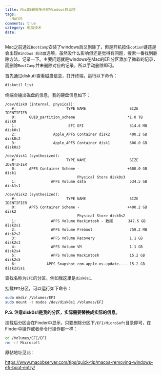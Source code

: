 ```yaml
---
title: MacOS删除多余的Windows启动项
tags:
  -MACOS
comments: true
category: 电脑技术
date: 
---
```


Mac之前通过`BootCamp`安装了windows后又删除了，但是开机按住`option`键还是会出现`Windows 启动盘`选项，虽然没什么影响但还是觉得有问题，搜索一番找到删除方法，记录一下。主要问题就是windows在Mac的EFI分区添加了微软的记录，而删除`BootCamp`并未删除对应的记录，所以手动删除即可。

首先通过diskutil查看磁盘信息，打开终端，运行以下命令：

```bash
diskutil list
```

终端会输出磁盘的信息，我的硬盘信息如下：

```shell
/dev/disk0 (internal, physical):
   #:                       TYPE NAME                    SIZE       IDENTIFIER
   0:      GUID_partition_scheme                        *1.0 TB     disk0
   1:                        EFI ⁨EFI⁩                     314.6 MB   disk0s1
   2:                 Apple_APFS ⁨Container disk2⁩         400.2 GB   disk0s2
   3:                 Apple_APFS ⁨Container disk1⁩         600.0 GB   disk0s3

/dev/disk1 (synthesized):
   #:                       TYPE NAME                    SIZE       IDENTIFIER
   0:      APFS Container Scheme -                      +600.0 GB   disk1
                                 Physical Store disk0s3
   1:                APFS Volume ⁨data⁩                    534.5 GB   disk1s1

/dev/disk2 (synthesized):
   #:                       TYPE NAME                    SIZE       IDENTIFIER
   0:      APFS Container Scheme -                      +400.2 GB   disk2
                                 Physical Store disk0s2
   1:                APFS Volume ⁨Mackintosh - 数据⁩       347.5 GB   disk2s1
   2:                APFS Volume ⁨Preboot⁩                 759.2 MB   disk2s2
   3:                APFS Volume ⁨Recovery⁩                1.1 GB     disk2s3
   4:                APFS Volume ⁨VM⁩                      1.1 GB     disk2s4
   5:                APFS Volume ⁨Mackintosh⁩              15.2 GB    disk2s5
   6:              APFS Snapshot ⁨com.apple.os.update-...⁩ 15.2 GB    disk2s5s1
```

查找名称为`EFI`的分区，例如我这里是`disk0s1`.

挂载`EFI`分区，可以运行如下命令：

```bash
sudo mkdir /Volumes/EFI
sudo mount -t msdos /dev/disk0s1 /Volumes/EFI
```

**P.S. 注意disk0s1是我的分区，实际需要替换成实际的信息。**

挂载后分区会在Finder中显示，只要删除分区下`/EFI/MicroSoft`目录即可，在Finder中操作或者命令行操作都一样：

```bash
cd /Volumes/EFI/EFI
rm -rf Microsoft
```

原帖地址见此：

<a href="https://www.macobserver.com/tips/quick-tip/macos-removing-windows-efi-boot-entry/" target="_blank">https://www.macobserver.com/tips/quick-tip/macos-removing-windows-efi-boot-entry/</a>